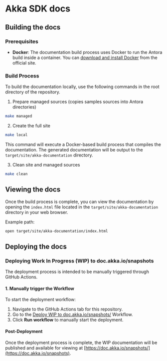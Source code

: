 # Akka SDK docs

## Building the docs

### Prerequisites

- **Docker**: The documentation build process uses Docker to run the Antora build inside a container. You can [download and install Docker](https://docs.docker.com/get-docker/) from the official site.

### Build Process

To build the documentation locally, use the following commands in the root directory of the repository.

1. Prepare managed sources (copies samples sources into Antora directories)

```bash
make managed
```

2. Create the full site
```bash
make local
```

This command will execute a Docker-based build process that compiles the documentation. The generated documentation will be output to the `target/site/akka-documentation` directory.

3. Clean site and managed sources
```bash
make clean
```

## Viewing the docs

Once the build process is complete, you can view the documentation by opening the `index.html` file located in the `target/site/akka-documentation` directory in your web browser.

Example path:

```bash
open target/site/akka-documentation/index.html
```

## Deploying the docs

### Deploying Work In Progress (WIP) to doc.akka.io/snapshots

The deployment process is intended to be manually triggered through GitHub Actions.

#### 1. Manually trigger the Workflow

To start the deployment workflow:

1. Navigate to the GitHub Actions tab for this repository.
2. Go to the [Deploy WIP to doc.akka.io/snapshots/](https://github.com/lightbend/akka-javasdk/actions/workflows/docs-wip.yml) Workflow.
3. Click **Run workflow** to manually start the deployment.

#### Post-Deployment

Once the deployment process is complete, the WIP documentation will be published and available for viewing at [https://doc.akka.io/snapshots/](https://doc.akka.io/snapshots).

